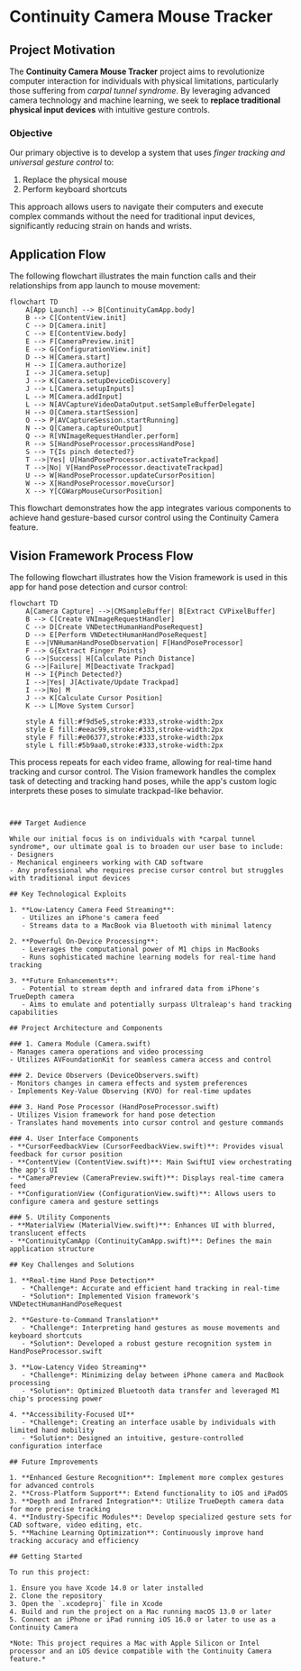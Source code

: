 # Continuity Camera Mouse Tracker

## Project Motivation

The **Continuity Camera Mouse Tracker** project aims to revolutionize computer interaction for individuals with physical limitations, particularly those suffering from *carpal tunnel syndrome*. By leveraging advanced camera technology and machine learning, we seek to **replace traditional physical input devices** with intuitive gesture controls.

### Objective

Our primary objective is to develop a system that uses *finger tracking and universal gesture control* to:
1. Replace the physical mouse
2. Perform keyboard shortcuts

This approach allows users to navigate their computers and execute complex commands without the need for traditional input devices, significantly reducing strain on hands and wrists.


## Application Flow

The following flowchart illustrates the main function calls and their relationships from app launch to mouse movement:

```mermaid
flowchart TD
    A[App Launch] --> B[ContinuityCamApp.body]
    B --> C[ContentView.init]
    C --> D[Camera.init]
    C --> E[ContentView.body]
    E --> F[CameraPreview.init]
    E --> G[ConfigurationView.init]
    D --> H[Camera.start]
    H --> I[Camera.authorize]
    I --> J[Camera.setup]
    J --> K[Camera.setupDeviceDiscovery]
    J --> L[Camera.setupInputs]
    L --> M[Camera.addInput]
    L --> N[AVCaptureVideoDataOutput.setSampleBufferDelegate]
    H --> O[Camera.startSession]
    O --> P[AVCaptureSession.startRunning]
    N --> Q[Camera.captureOutput]
    Q --> R[VNImageRequestHandler.perform]
    R --> S[HandPoseProcessor.processHandPose]
    S --> T{Is pinch detected?}
    T -->|Yes| U[HandPoseProcessor.activateTrackpad]
    T -->|No| V[HandPoseProcessor.deactivateTrackpad]
    U --> W[HandPoseProcessor.updateCursorPosition]
    W --> X[HandPoseProcessor.moveCursor]
    X --> Y[CGWarpMouseCursorPosition]
```

This flowchart demonstrates how the app integrates various components to achieve hand gesture-based cursor control using the Continuity Camera feature.


 
## Vision Framework Process Flow

The following flowchart illustrates how the Vision framework is used in this app for hand pose detection and cursor control:

```mermaid
flowchart TD
    A[Camera Capture] -->|CMSampleBuffer| B[Extract CVPixelBuffer]
    B --> C[Create VNImageRequestHandler]
    C --> D[Create VNDetectHumanHandPoseRequest]
    D --> E[Perform VNDetectHumanHandPoseRequest]
    E -->|VNHumanHandPoseObservation| F[HandPoseProcessor]
    F --> G{Extract Finger Points}
    G -->|Success| H[Calculate Pinch Distance]
    G -->|Failure| M[Deactivate Trackpad]
    H --> I{Pinch Detected?}
    I -->|Yes| J[Activate/Update Trackpad]
    I -->|No| M
    J --> K[Calculate Cursor Position]
    K --> L[Move System Cursor]
    
    style A fill:#f9d5e5,stroke:#333,stroke-width:2px
    style E fill:#eeac99,stroke:#333,stroke-width:2px
    style F fill:#e06377,stroke:#333,stroke-width:2px
    style L fill:#5b9aa0,stroke:#333,stroke-width:2px
```

This process repeats for each video frame, allowing for real-time hand tracking and cursor control. The Vision framework handles the complex task of detecting and tracking hand poses, while the app's custom logic interprets these poses to simulate trackpad-like behavior.
```


### Target Audience

While our initial focus is on individuals with *carpal tunnel syndrome*, our ultimate goal is to broaden our user base to include:
- Designers
- Mechanical engineers working with CAD software
- Any professional who requires precise cursor control but struggles with traditional input devices

## Key Technological Exploits

1. **Low-Latency Camera Feed Streaming**: 
   - Utilizes an iPhone's camera feed
   - Streams data to a MacBook via Bluetooth with minimal latency

2. **Powerful On-Device Processing**:
   - Leverages the computational power of M1 chips in MacBooks
   - Runs sophisticated machine learning models for real-time hand tracking

3. **Future Enhancements**:
   - Potential to stream depth and infrared data from iPhone's TrueDepth camera
   - Aims to emulate and potentially surpass Ultraleap's hand tracking capabilities

## Project Architecture and Components

### 1. Camera Module (Camera.swift)
- Manages camera operations and video processing
- Utilizes AVFoundationKit for seamless camera access and control

### 2. Device Observers (DeviceObservers.swift)
- Monitors changes in camera effects and system preferences
- Implements Key-Value Observing (KVO) for real-time updates

### 3. Hand Pose Processor (HandPoseProcessor.swift)
- Utilizes Vision framework for hand pose detection
- Translates hand movements into cursor control and gesture commands

### 4. User Interface Components
- **CursorFeedbackView (CursorFeedbackView.swift)**: Provides visual feedback for cursor position
- **ContentView (ContentView.swift)**: Main SwiftUI view orchestrating the app's UI
- **CameraPreview (CameraPreview.swift)**: Displays real-time camera feed
- **ConfigurationView (ConfigurationView.swift)**: Allows users to configure camera and gesture settings

### 5. Utility Components
- **MaterialView (MaterialView.swift)**: Enhances UI with blurred, translucent effects
- **ContinuityCamApp (ContinuityCamApp.swift)**: Defines the main application structure

## Key Challenges and Solutions

1. **Real-time Hand Pose Detection**
   - *Challenge*: Accurate and efficient hand tracking in real-time
   - *Solution*: Implemented Vision framework's VNDetectHumanHandPoseRequest

2. **Gesture-to-Command Translation**
   - *Challenge*: Interpreting hand gestures as mouse movements and keyboard shortcuts
   - *Solution*: Developed a robust gesture recognition system in HandPoseProcessor.swift

3. **Low-Latency Video Streaming**
   - *Challenge*: Minimizing delay between iPhone camera and MacBook processing
   - *Solution*: Optimized Bluetooth data transfer and leveraged M1 chip's processing power

4. **Accessibility-Focused UI**
   - *Challenge*: Creating an interface usable by individuals with limited hand mobility
   - *Solution*: Designed an intuitive, gesture-controlled configuration interface

## Future Improvements

1. **Enhanced Gesture Recognition**: Implement more complex gestures for advanced controls
2. **Cross-Platform Support**: Extend functionality to iOS and iPadOS
3. **Depth and Infrared Integration**: Utilize TrueDepth camera data for more precise tracking
4. **Industry-Specific Modules**: Develop specialized gesture sets for CAD software, video editing, etc.
5. **Machine Learning Optimization**: Continuously improve hand tracking accuracy and efficiency

## Getting Started

To run this project:

1. Ensure you have Xcode 14.0 or later installed
2. Clone the repository
3. Open the `.xcodeproj` file in Xcode
4. Build and run the project on a Mac running macOS 13.0 or later
5. Connect an iPhone or iPad running iOS 16.0 or later to use as a Continuity Camera

*Note: This project requires a Mac with Apple Silicon or Intel processor and an iOS device compatible with the Continuity Camera feature.*







